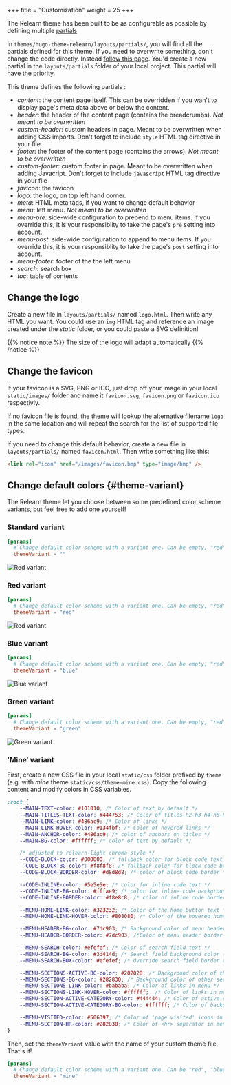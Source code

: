 +++
title = "Customization"
weight = 25
+++

The Relearn theme has been built to be as configurable as possible by defining multiple [partials](https://gohugo.io/templates/partials/)

In `themes/hugo-theme-relearn/layouts/partials/`, you will find all the partials defined for this theme. If you need to overwrite something, don't change the code directly. Instead [follow this page](https://gohugo.io/themes/customizing/). You'd create a new partial in the `layouts/partials` folder of your local project. This partial will have the priority.

This theme defines the following partials :

- *content*: the content page itself. This can be overridden if you wan't to display page's meta data above or below the content.
- *header*: the header of the content page (contains the breadcrumbs). _Not meant to be overwritten_
- *custom-header*: custom headers in page. Meant to be overwritten when adding CSS imports. Don't forget to include `style` HTML tag directive in your file
- *footer*: the footer of the content page (contains the arrows). _Not meant to be overwritten_
- *custom-footer*:  custom footer in page. Meant to be overwritten when adding Javacript. Don't forget to include `javascript` HTML tag directive in your file
- *favicon*: the favicon
- *logo*: the logo, on top left hand corner.
- *meta*: HTML meta tags, if you want to change default behavior
- *menu*: left menu. _Not meant to be overwritten_
- *menu-pre*: side-wide configuration to prepend to menu items. If you override this, it is your responsiblity to take the page's `pre` setting into account.
- *menu-post*: side-wide configuration to append to menu items. If you override this, it is your responsiblity to take the page's `post` setting into account.
- *menu-footer*: footer of the the left menu
- *search*: search box
- *toc*: table of contents

## Change the logo

Create a new file in `layouts/partials/` named `logo.html`. Then write any HTML you want.
You could use an `img` HTML tag and reference an image created under the *static* folder, or you could paste a SVG definition!

{{% notice note %}}
The size of the logo will adapt automatically
{{% /notice %}}

## Change the favicon

If your favicon is a SVG, PNG or ICO, just drop off your image in your local `static/images/` folder and name it `favicon.svg`, `favicon.png` or `favicon.ico` respectivly.

If no favicon file is found, the theme will lookup the alternative filename `logo` in the same location and will repeat the search for the list of supported file types.

If you need to change this default behavior, create a new file in `layouts/partials/` named `favicon.html`. Then write something like this:

```html
<link rel="icon" href="/images/favicon.bmp" type="image/bmp" />
```

## Change default colors {#theme-variant}

The Relearn theme let you choose between some predefined color scheme variants, but feel free to add one yourself!

### Standard variant

```toml
[params]
  # Change default color scheme with a variant one. Can be empty, "red", "blue", "green".
  themeVariant = ""
```

![Red variant](images/standard-variant.png?width=60pc)

### Red variant

```toml
[params]
  # Change default color scheme with a variant one. Can be empty, "red", "blue", "green".
  themeVariant = "red"
```

![Red variant](images/red-variant.png?width=60pc)

### Blue variant

```toml
[params]
  # Change default color scheme with a variant one. Can be empty, "red", "blue", "green".
  themeVariant = "blue"
```

![Blue variant](images/blue-variant.png?width=60pc)

### Green variant

```toml
[params]
  # Change default color scheme with a variant one. Can be empty, "red", "blue", "green".
  themeVariant = "green"
```

![Green variant](images/green-variant.png?width=60pc)

### 'Mine‘ variant

First, create a new CSS file in your local `static/css` folder prefixed by `theme` (e.g. with _mine_ theme `static/css/theme-mine.css`). Copy the following content and modify colors in CSS variables.

```css
:root {
    --MAIN-TEXT-color: #101010; /* Color of text by default */
    --MAIN-TITLES-TEXT-color: #444753; /* Color of titles h2-h3-h4-h5-h6 */
    --MAIN-LINK-color: #486ac9; /* Color of links */
    --MAIN-LINK-HOVER-color: #134fbf; /* Color of hovered links */
    --MAIN-ANCHOR-color: #486ac9; /* color of anchors on titles */
    --MAIN-BG-color: #ffffff; /* color of text by default */

    /* adjusted to relearn-light chroma style */
    --CODE-BLOCK-color: #000000; /* fallback color for block code text */
    --CODE-BLOCK-BG-color: #f8f8f8; /* fallback color for block code background */
    --CODE-BLOCK-BORDER-color: #d8d8d8; /* color of block code border */

    --CODE-INLINE-color: #5e5e5e; /* color for inline code text */
    --CODE-INLINE-BG-color: #fffae9; /* color for inline code background */
    --CODE-INLINE-BORDER-color: #f8e8c8; /* color of inline code border */

    --MENU-HOME-LINK-color: #323232; /* Color of the home button text */
    --MENU-HOME-LINK-HOVER-color: #808080; /* Color of the hovered home button text */

    --MENU-HEADER-BG-color: #7dc903; /* Background color of menu header */
    --MENU-HEADER-BORDER-color: #7dc903; /*Color of menu header border */

    --MENU-SEARCH-color: #efefef; /* Color of search field text */
    --MENU-SEARCH-BG-color: #3d414d; /* Search field background color (by default borders + icons) */
    --MENU-SEARCH-BOX-color: #efefef; /* Override search field border color */

    --MENU-SECTIONS-ACTIVE-BG-color: #202028; /* Background color of the active section and its children */
    --MENU-SECTIONS-BG-color: #282830; /* Background color of other sections */
    --MENU-SECTIONS-LINK-color: #bababa; /* Color of links in menu */
    --MENU-SECTIONS-LINK-HOVER-color: #ffffff;  /* Color of links in menu, when hovered */
    --MENU-SECTION-ACTIVE-CATEGORY-color: #444444; /* Color of active category text */
    --MENU-SECTION-ACTIVE-CATEGORY-BG-color: #ffffff; /* Color of background for the active category (only) */

    --MENU-VISITED-color: #506397; /* Color of 'page visited' icons in menu */
    --MENU-SECTION-HR-color: #282830; /* Color of <hr> separator in menu */
}
```

Then, set the `themeVariant` value with the name of your custom theme file. That's it!

```toml
[params]
  # Change default color scheme with a variant one. Can be "red", "blue", "green".
  themeVariant = "mine"
```
